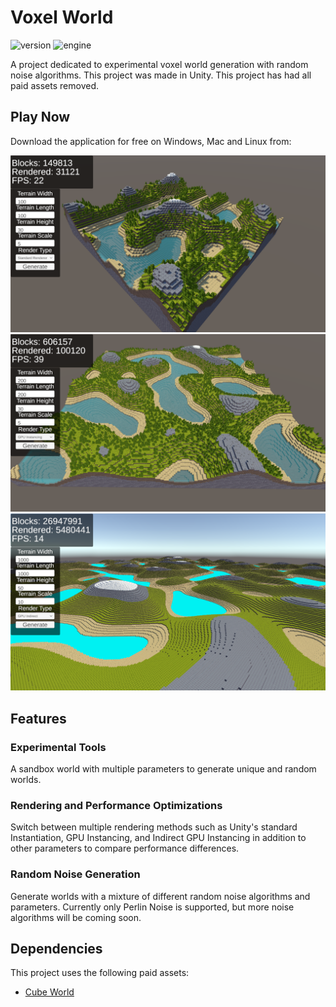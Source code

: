 # Voxel World

![version](https://img.shields.io/badge/Version-1.0-green)
![engine](https://img.shields.io/badge/Engine-Unity-blue)

A project dedicated to experimental voxel world generation with random noise algorithms. This project was made in Unity. This project has had all paid assets removed.

## Play Now

Download the application for free on Windows, Mac and Linux from: 

<p align="center">
  <img src="Screenshots/1.png" />
  <img src="Screenshots/2.png" />
  <img src="Screenshots/3.png" />
</p>

## Features

### Experimental Tools

A sandbox world with multiple parameters to generate unique and random worlds.

### Rendering and Performance Optimizations

Switch between multiple rendering methods such as Unity's standard Instantiation, GPU Instancing, and Indirect GPU Instancing in addition to other parameters to compare performance differences.

### Random Noise Generation

Generate worlds with a mixture of different random noise algorithms and parameters. Currently only Perlin Noise is supported, but more noise algorithms will be coming soon.

## Dependencies

This project uses the following paid assets:

- [Cube World](https://assetstore.unity.com/packages/3d/environments/fantasy/cube-world-115613)
